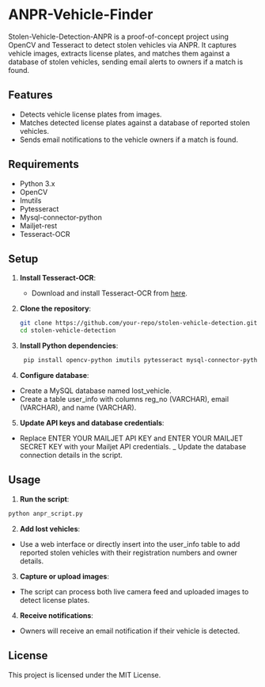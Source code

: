 # ANPR-Vehicle-Finder
Stolen-Vehicle-Detection-ANPR is a proof-of-concept project using OpenCV and Tesseract to detect stolen vehicles via ANPR. It captures vehicle images, extracts license plates, and matches them against a database of stolen vehicles, sending email alerts to owners if a match is found.

## Features
- Detects vehicle license plates from images.
- Matches detected license plates against a database of reported stolen vehicles.
- Sends email notifications to the vehicle owners if a match is found.

## Requirements
- Python 3.x
- OpenCV
- Imutils
- Pytesseract
- Mysql-connector-python
- Mailjet-rest
- Tesseract-OCR

## Setup

1. **Install Tesseract-OCR**:
   - Download and install Tesseract-OCR from [here](https://github.com/tesseract-ocr/tesseract).

2. **Clone the repository**:
   ```bash
   git clone https://github.com/your-repo/stolen-vehicle-detection.git
   cd stolen-vehicle-detection
   ```
   
3. **Install Python dependencies**:
   ```bash
    pip install opencv-python imutils pytesseract mysql-connector-python mailjet-rest
   ```
   
4. **Configure database**:
-  Create a MySQL database named lost_vehicle.
-  Create a table user_info with columns reg_no (VARCHAR), email (VARCHAR), and name (VARCHAR).
  
5. **Update API keys and database credentials**:
-  Replace ENTER YOUR MAILJET API KEY and ENTER YOUR MAILJET SECRET KEY with your Mailjet API credentials.
_  Update the database connection details in the script.

## Usage
1. **Run the script**:
```bash
python anpr_script.py
```
2. **Add lost vehicles**:
-  Use a web interface or directly insert into the user_info table to add reported stolen vehicles with their registration numbers and owner details.
   
3. **Capture or upload images**:
-  The script can process both live camera feed and uploaded images to detect license plates.
  
4. **Receive notifications**:
-  Owners will receive an email notification if their vehicle is detected.

## License
This project is licensed under the MIT License.

